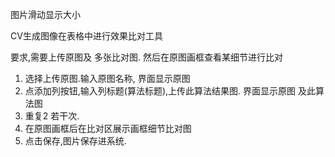 图片滑动显示大小



CV生成图像在表格中进行效果比对工具


要求,需要上传原图及 多张比对图. 然后在原图画框查看某细节进行比对

1. 选择上传原图.输入原图名称, 界面显示原图
2. 点添加列按钮,输入列标题(算法标题),上传此算法结果图. 界面显示原图 及此算法图
3. 重复2 若干次.
4. 在原图画框后在比对区展示画框细节比对图
5. 点击保存,图片保存进系统.



